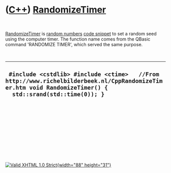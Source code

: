



 

 

 

 

 

([C++](Cpp.htm)) [RandomizeTimer](CppRandomizeTimer.htm)
========================================================

 

[RandomizeTimer](CppRandomizeTimer.htm) is [random
numbers](CppRandomNumber.htm) [code snippet](CppCodeSnippets.htm) to set
a random seed using the computer timer. The function name comes from the
QBasic command 'RANDOMIZE TIMER', which served the same purpose.

 

  ------------------------------------------------------------------------------------------------------------------------------------------------------------
  ` #include <cstdlib> #include <ctime>   //From http://www.richelbilderbeek.nl/CppRandomizeTimer.htm void RandomizeTimer() {   std::srand(std::time(0)); }`
  ------------------------------------------------------------------------------------------------------------------------------------------------------------

 

 

 

 

 





 

[![Valid XHTML 1.0 Strict](valid-xhtml10.png){width="88"
height="31"}](http://validator.w3.org/check?uri=referer)
